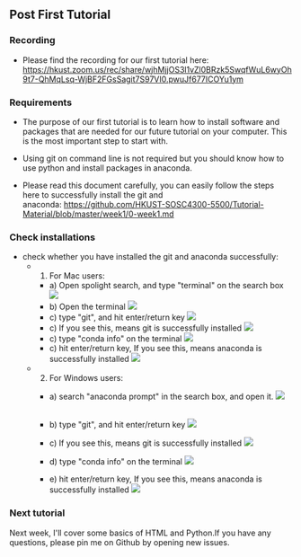 
## Post First Tutorial

### Recording
- Please find the recording for our first tutorial here: https://hkust.zoom.us/rec/share/wjhMjjOS3l1vZl0BRzk5SwqfWuL6wyOh9t7-QhMqLsq-WjBF2FGsSagit7S97VI0.pwuJf677ICOYu1ym 


### Requirements

- The purpose of our first tutorial is to learn how to install software and packages that are needed for our future tutorial on your computer. This is the most important step to start with.

- Using git on command line is not required but you should know how to use python and install packages in anaconda.

- Please read this document carefully, you can easily follow the steps here to successfully install the git and anaconda: https://github.com/HKUST-SOSC4300-5500/Tutorial-Material/blob/master/week1/0-week1.md 



### Check installations

- check whether you have installed the git and anaconda successfully:      
	+ 1) For Mac users:

		* a) Open spolight search, and type "terminal" on the search box
		  ![](mac1.png)
		* b) Open the terminal
		  ![](mac2.png)
		* c) type "git", and hit enter/return key
		  ![](mac3.png)
		* c) If you see this, means git is successfully installed 
		  ![](mac4.png)
		* c) type "conda info" on the terminal
		  ![](mac5.png)
		* c) hit enter/return key, If you see this, means anaconda is successfully installed 
		  ![](mac6.png)

	+ 2) For Windows users:                
		
		* a) search "anaconda prompt" in the search box, and open it. ![](win_cmd.png)
		             
		* b) type "git", and hit enter/return key ![](win_cmd2.png)

		* c) If you see this, means git is successfully installed  ![](win_cmd3.png)
		
		* d) type "conda info" on the terminal ![](win_cmd4.png)
		
		* e) hit enter/return key, If you see this, means anaconda is successfully installed  ![](win_cmd5.png)

### Next tutorial

Next week, I'll cover some basics of HTML and Python.If you have any questions, please pin me on Github by opening new issues.
